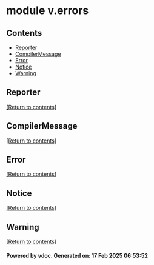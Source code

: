 # module v.errors


## Contents
- [Reporter](#Reporter)
- [CompilerMessage](#CompilerMessage)
- [Error](#Error)
- [Notice](#Notice)
- [Warning](#Warning)

## Reporter
[[Return to contents]](#Contents)

## CompilerMessage
[[Return to contents]](#Contents)

## Error
[[Return to contents]](#Contents)

## Notice
[[Return to contents]](#Contents)

## Warning
[[Return to contents]](#Contents)

#### Powered by vdoc. Generated on: 17 Feb 2025 06:53:52
